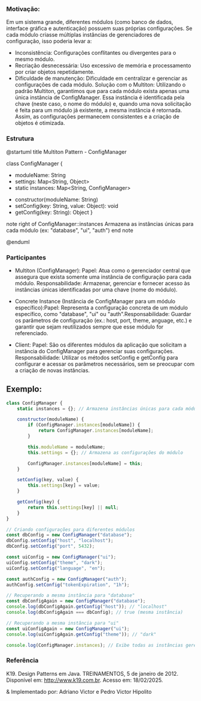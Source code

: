 

### Motivação:
Em um sistema grande, diferentes módulos (como banco de dados, interface gráfica e autenticação) possuem suas próprias configurações. Se cada módulo criasse múltiplas instâncias de gerenciadores de configuração, isso poderia levar a:

- Inconsistência: Configurações conflitantes ou divergentes para o mesmo módulo.
- Recriação desnecessária: Uso excessivo de memória e processamento por criar objetos repetidamente.
- Dificuldade de manutenção: Dificuldade em centralizar e gerenciar as configurações de cada módulo.
Solução com o Multiton:
Utilizando o padrão Multiton, garantimos que para cada módulo exista apenas uma única instância de ConfigManager. Essa instância é identificada pela chave (neste caso, o nome do módulo) e, quando uma nova solicitação é feita para um módulo já existente, a mesma instância é retornada. Assim, as configurações permanecem consistentes e a criação de objetos é otimizada.
  
### Estrutura

@startuml
title Multiton Pattern - ConfigManager

class ConfigManager {
  - moduleName: String
  - settings: Map<String, Object>
  - static instances: Map<String, ConfigManager>
  + constructor(moduleName: String)
  + setConfig(key: String, value: Object): void
  + getConfig(key: String): Object
}

note right of ConfigManager::instances
  Armazena as instâncias únicas
  para cada módulo (ex: "database", "ui", "auth")
end note

@enduml



### Participantes

- Multiton (ConfigManager):
Papel: Atua como o gerenciador central que assegura que exista somente uma instância de configuração para cada módulo.
Responsabilidade: Armazenar, gerenciar e fornecer acesso às instâncias únicas identificadas por uma chave (nome do módulo).




- Concrete Instance (Instância de ConfigManager para um módulo específico):Papel: Representa a configuração concreta de um módulo específico, como "database", "ui" ou "auth".Responsabilidade: Guardar os parâmetros de configuração (ex.: host, port, theme, anguage, etc.) e garantir que sejam reutilizados sempre que esse módulo for referenciado.

- Client:
Papel: São os diferentes módulos da aplicação que solicitam a instância do ConfigManager para gerenciar suas configurações.
Responsabilidade: Utilizar os métodos setConfig e getConfig para configurar e acessar os parâmetros necessários, sem se preocupar com a criação de novas instâncias.



## Exemplo:

```js 
class ConfigManager {
    static instances = {}; // Armazena instâncias únicas para cada módulo

    constructor(moduleName) {
        if (ConfigManager.instances[moduleName]) {
            return ConfigManager.instances[moduleName];
        }

        this.moduleName = moduleName;
        this.settings = {}; // Armazena as configurações do módulo

        ConfigManager.instances[moduleName] = this;
    }

    setConfig(key, value) {
        this.settings[key] = value;
    }

    getConfig(key) {
        return this.settings[key] || null;
    }
}

// Criando configurações para diferentes módulos
const dbConfig = new ConfigManager("database");
dbConfig.setConfig("host", "localhost");
dbConfig.setConfig("port", 5432);

const uiConfig = new ConfigManager("ui");
uiConfig.setConfig("theme", "dark");
uiConfig.setConfig("language", "en");

const authConfig = new ConfigManager("auth");
authConfig.setConfig("tokenExpiration", "1h");

// Recuperando a mesma instância para "database"
const dbConfigAgain = new ConfigManager("database");
console.log(dbConfigAgain.getConfig("host")); // "localhost"
console.log(dbConfigAgain === dbConfig); // true (mesma instância)

// Recuperando a mesma instância para "ui"
const uiConfigAgain = new ConfigManager("ui");
console.log(uiConfigAgain.getConfig("theme")); // "dark"

console.log(ConfigManager.instances); // Exibe todas as instâncias gerenciadas pelo Multiton

```
### Referência

K19. Design Patterns em Java. TREINAMENTOS, 5 de janeiro de 2012. Disponível em: http://www.k19.com.br. Acesso em: 18/02/2025.

& Implementado por: Adriano Victor e Pedro Victor Hipolito